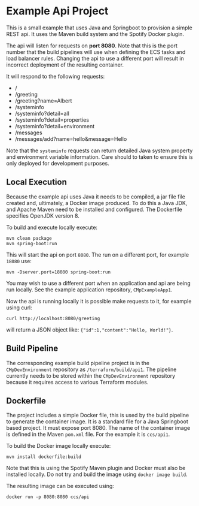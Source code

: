 # Example Api Project #

This is a small example that uses Java and Springboot to provision a simple REST api. It uses the Maven build system and the Spotify Docker plugin.

The api will listen for requests on **port 8080**. Note that this is the port number that the build pipelines will use when defining the ECS tasks and load balancer rules. Changing the api to use a different port will result in incorrect deployment of the resulting container.

It will respond to the following requests:

- /
- /greeting
- /greeting?name=Albert
- /systeminfo
- /systeminfo?detail=all
- /systeminfo?detail=properties
- /systeminfo?detail=environment
- /messages
- /messages/add?name=hello&message=Hello

Note that the `systeminfo` requests can return detailed Java system property and environment variable information. Care should to taken to ensure this is only deployed for development purposes.

## Local Execution ##
Because the example api uses Java it needs to be compiled, a jar file file created and, ultimately, a Docker image produced. To do this a Java JDK, and Apache Maven need to be installed and configured. The Dockerfile specifies OpenJDK version 8.

To build and execute locally execute:

```
mvn clean package
mvn spring-boot:run
```

This will start the api on port `8080`. The run on a different port, for example `18080` use:

```
mvn -Dserver.port=18080 spring-boot:run
```

You may wish to use a different port when an application and api are being run locally. See the example application repository, `CMpExampleApp1`.

Now the api is running locally it is possible make requests to it, for example using curl:

`curl http://localhost:8080/greeting`

will return a JSON object like: `{"id":1,"content":"Hello, World!"}`.

## Build Pipeline ##
The corresponding example build pipeline project is in the `CMpDevEnvironment` repository as `/terraform/build/api1`. The pipeline currently needs to be stored within the `CMpDevEnvironment` repository because it requires access to various Terraform modules.

## Dockerfile ##
The project includes a simple Docker file, this is used by the build pipeline to generate the container image. It is a standard file for a Java Springboot based project. It must expose port 8080. The name of the container image is defined in the Maven `pom.xml` file. For the example it is `ccs/api1`.

To build the Docker image locally execute:

`mvn install dockerfile:build`

Note that this is using the Spotify Maven plugin and Docker must also be installed locally. Do not try and build the image using `docker image build`.

The resulting image can be executed using:

`docker run -p 8080:8080 ccs/api`
